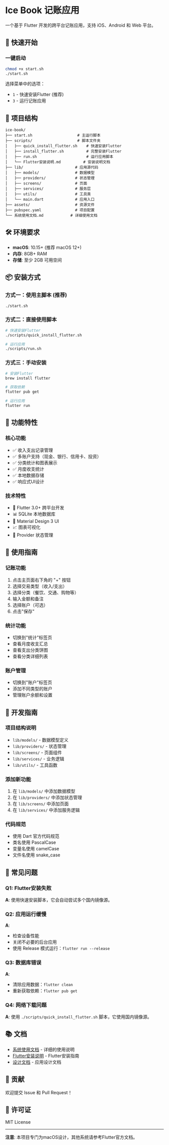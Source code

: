# Ice Book 记账应用

一个基于 Flutter 开发的跨平台记账应用，支持 iOS、Android 和 Web 平台。

## 🚀 快速开始

### 一键启动
```bash
chmod +x start.sh
./start.sh
```

选择菜单中的选项：
- `1` - 快速安装Flutter (推荐)
- `3` - 运行记账应用

## 📁 项目结构

```
ice-book/
├── start.sh                    # 主运行脚本
├── scripts/                    # 脚本文件夹
│   ├── quick_install_flutter.sh    # 快速安装Flutter
│   ├── install_flutter.sh          # 完整安装Flutter
│   ├── run.sh                      # 运行应用脚本
│   └── Flutter安装说明.md          # 安装说明文档
├── lib/                       # 应用源代码
│   ├── models/                # 数据模型
│   ├── providers/             # 状态管理
│   ├── screens/               # 页面
│   ├── services/              # 服务层
│   ├── utils/                 # 工具类
│   └── main.dart              # 应用入口
├── assets/                    # 资源文件
├── pubspec.yaml               # 项目配置
└── 系统使用文档.md            # 详细使用文档
```

## 🛠️ 环境要求

- **macOS**: 10.15+ (推荐 macOS 12+)
- **内存**: 8GB+ RAM
- **存储**: 至少 2GB 可用空间

## 📦 安装方式

### 方式一：使用主脚本 (推荐)
```bash
./start.sh
```

### 方式二：直接使用脚本
```bash
# 快速安装Flutter
./scripts/quick_install_flutter.sh

# 运行应用
./scripts/run.sh
```

### 方式三：手动安装
```bash
# 安装Flutter
brew install flutter

# 获取依赖
flutter pub get

# 运行应用
flutter run
```

## 🎯 功能特性

### 核心功能
- ✅ 收入支出记录管理
- ✅ 多账户支持（现金、银行、信用卡、投资）
- ✅ 分类统计和图表展示
- ✅ 月度收支统计
- ✅ 本地数据存储
- ✅ 响应式UI设计

### 技术特性
- 🎯 Flutter 3.0+ 跨平台开发
- 📊 SQLite 本地数据库
- 🎨 Material Design 3 UI
- 📈 图表可视化
- 🔄 Provider 状态管理

## 📱 使用指南

### 记账功能
1. 点击主页面右下角的 "+" 按钮
2. 选择交易类型（收入/支出）
3. 选择分类（餐饮、交通、购物等）
4. 输入金额和备注
5. 选择账户（可选）
6. 点击"保存"

### 统计功能
- 切换到"统计"标签页
- 查看月度收支汇总
- 查看支出分类饼图
- 查看分类详细列表

### 账户管理
- 切换到"账户"标签页
- 添加不同类型的账户
- 管理账户余额和设置

## 🔧 开发指南

### 项目结构说明
- `lib/models/` - 数据模型定义
- `lib/providers/` - 状态管理
- `lib/screens/` - 页面组件
- `lib/services/` - 业务逻辑
- `lib/utils/` - 工具函数

### 添加新功能
1. 在 `lib/models/` 中添加数据模型
2. 在 `lib/providers/` 中添加状态管理
3. 在 `lib/screens/` 中添加页面
4. 在 `lib/services/` 中添加服务逻辑

### 代码规范
- 使用 Dart 官方代码规范
- 类名使用 PascalCase
- 变量名使用 camelCase
- 文件名使用 snake_case

## 🐛 常见问题

### Q1: Flutter安装失败
**A**: 使用快速安装脚本，它会自动尝试多个国内镜像源。

### Q2: 应用运行缓慢
**A**: 
- 检查设备性能
- 关闭不必要的后台应用
- 使用 Release 模式运行：`flutter run --release`

### Q3: 数据库错误
**A**: 
- 清除应用数据：`flutter clean`
- 重新获取依赖：`flutter pub get`

### Q4: 网络下载问题
**A**: 使用 `./scripts/quick_install_flutter.sh` 脚本，它使用国内镜像源。

## 📚 文档

- [系统使用文档](系统使用文档.md) - 详细的使用说明
- [Flutter安装说明](scripts/Flutter安装说明.md) - Flutter安装指南
- [设计文档](Flutter记账应用设计文档.md) - 应用设计文档

## 🤝 贡献

欢迎提交 Issue 和 Pull Request！

## 📄 许可证

MIT License

---

**注意**: 本项目专门为macOS设计，其他系统请参考Flutter官方文档。 